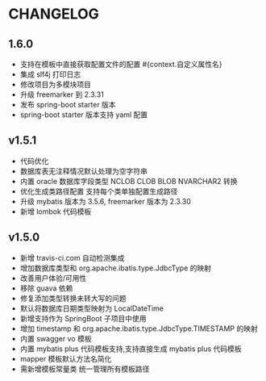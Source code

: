 # CHANGELOG
## 1.6.0
- 支持在模板中直接获取配置文件的配置 #{context.自定义属性名}
- 集成 slf4j 打印日志
- 修改项目为多模块项目
- 升级 freemarker 到 2.3.31
- 发布 spring-boot starter 版本
- spring-boot starter 版本支持 yaml 配置

## v1.5.1
- 代码优化
- 数据库表无注释情况默认处理为空字符串
- 内置 oracle 数据库字段类型 NCLOB CLOB BLOB NVARCHAR2 转换
- 优化生成类路径配置  支持每个类单独配置生成路径
- 升级 mybatis 版本为 3.5.6, freemarker 版本为 2.3.30
- 新增 lombok 代码模板

## v1.5.0
- 新增 travis-ci.com 自动检测集成
- 增加数据库类型和 org.apache.ibatis.type.JdbcType 的映射
- 改善用户体验/可用性
- 移除 guava 依赖
- 修复添加类型转换未转大写的问题
- 默认将数据库日期类型映射为 LocalDateTime
- 新增支持作为 SpringBoot 子项目中使用
- 增加 timestamp 和 org.apache.ibatis.type.JdbcType.TIMESTAMP 的映射
- 内置 swagger vo 模板
- 内置 mybatis plus 代码模板支持,支持直接生成 mybatis plus 代码模板
- mapper 模板默认方法名简化
- 需新增模板常量类 统一管理所有模板路径

